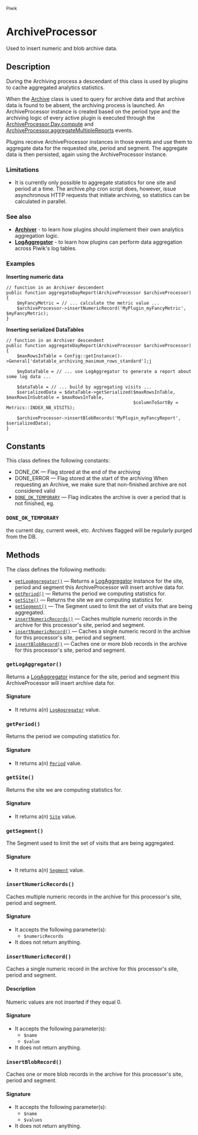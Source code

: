 <small>Piwik</small>

ArchiveProcessor
================

Used to insert numeric and blob archive data.

Description
-----------

During the Archiving process a descendant of this class is used by plugins
to cache aggregated analytics statistics.

When the [Archive](#) class is used to query for archive data and that archive
data is found to be absent, the archiving process is launched. An ArchiveProcessor
instance is created based on the period type and the archiving logic of every
active plugin is executed through the [ArchiveProcessor.Day.compute](#) and
[ArchiveProcessor.aggregateMultipleReports](#) events.

Plugins receive ArchiveProcessor instances in those events and use them to
aggregate data for the requested site, period and segment. The aggregate
data is then persisted, again using the ArchiveProcessor instance.

### Limitations

- It is currently only possible to aggregate statistics for one site and period
at a time. The archive.php cron script does, however, issue asynchronous HTTP
requests that initiate archiving, so statistics can be calculated in parallel.

### See also

- **[Archiver](#)** - to learn how plugins should implement their own analytics
                      aggregation logic.
- **[LogAggregator](#)** - to learn how plugins can perform data aggregation
                           across Piwik's log tables.

### Examples

**Inserting numeric data**

    // function in an Archiver descendent
    public function aggregateDayReport(ArchiveProcessor $archiveProcessor)
    {
        $myFancyMetric = // ... calculate the metric value ...
        $archiveProcessor->insertNumericRecord('MyPlugin_myFancyMetric', $myFancyMetric);
    }

**Inserting serialized DataTables**

    // function in an Archiver descendent
    public function aggregateDayReport(ArchiveProcessor $archiveProcessor)
    {
        $maxRowsInTable = Config::getInstance()->General['datatable_archiving_maximum_rows_standard'];j

        $myDataTable = // ... use LogAggregator to generate a report about some log data ...
    
        $dataTable = // ... build by aggregating visits ...
        $serializedData = $dataTable->getSerialized($maxRowsInTable, $maxRowsInSubtable = $maxRowsInTable,
                                                    $columnToSortBy = Metrics::INDEX_NB_VISITS);
        
        $archiveProcessor->insertBlobRecords('MyPlugin_myFancyReport', $serializedData);
    }


Constants
---------

This class defines the following constants:

- DONE_OK &mdash; Flag stored at the end of the archiving
- DONE_ERROR &mdash; Flag stored at the start of the archiving When requesting an Archive, we make sure that non-finished archive are not considered valid
- [`DONE_OK_TEMPORARY`](#done_ok_temporary) &mdash; Flag indicates the archive is over a period that is not finished, eg.

<a name="done_ok_temporary" id="done_ok_temporary"></a>
### `DONE_OK_TEMPORARY`

the current day, current week, etc.
Archives flagged will be regularly purged from the DB.

Methods
-------

The class defines the following methods:

- [`getLogAggregator()`](#getlogaggregator) &mdash; Returns a [LogAggregator](#) instance for the site, period and segment this ArchiveProcessor will insert archive data for.
- [`getPeriod()`](#getperiod) &mdash; Returns the period we computing statistics for.
- [`getSite()`](#getsite) &mdash; Returns the site we are computing statistics for.
- [`getSegment()`](#getsegment) &mdash; The Segment used to limit the set of visits that are being aggregated.
- [`insertNumericRecords()`](#insertnumericrecords) &mdash; Caches multiple numeric records in the archive for this processor's site, period and segment.
- [`insertNumericRecord()`](#insertnumericrecord) &mdash; Caches a single numeric record in the archive for this processor's site, period and segment.
- [`insertBlobRecord()`](#insertblobrecord) &mdash; Caches one or more blob records in the archive for this processor's site, period and segment.

<a name="getlogaggregator" id="getlogaggregator"></a>
### `getLogAggregator()`

Returns a [LogAggregator](#) instance for the site, period and segment this ArchiveProcessor will insert archive data for.

#### Signature

- It returns a(n) [`LogAggregator`](../Piwik/DataAccess/LogAggregator.md) value.

<a name="getperiod" id="getperiod"></a>
### `getPeriod()`

Returns the period we computing statistics for.

#### Signature

- It returns a(n) [`Period`](../Piwik/Period.md) value.

<a name="getsite" id="getsite"></a>
### `getSite()`

Returns the site we are computing statistics for.

#### Signature

- It returns a(n) [`Site`](../Piwik/Site.md) value.

<a name="getsegment" id="getsegment"></a>
### `getSegment()`

The Segment used to limit the set of visits that are being aggregated.

#### Signature

- It returns a(n) [`Segment`](../Piwik/Segment.md) value.

<a name="insertnumericrecords" id="insertnumericrecords"></a>
### `insertNumericRecords()`

Caches multiple numeric records in the archive for this processor's site, period and segment.

#### Signature

- It accepts the following parameter(s):
    - `$numericRecords`
- It does not return anything.

<a name="insertnumericrecord" id="insertnumericrecord"></a>
### `insertNumericRecord()`

Caches a single numeric record in the archive for this processor's site, period and segment.

#### Description

Numeric values are not inserted if they equal 0.

#### Signature

- It accepts the following parameter(s):
    - `$name`
    - `$value`
- It does not return anything.

<a name="insertblobrecord" id="insertblobrecord"></a>
### `insertBlobRecord()`

Caches one or more blob records in the archive for this processor's site, period and segment.

#### Signature

- It accepts the following parameter(s):
    - `$name`
    - `$values`
- It does not return anything.

